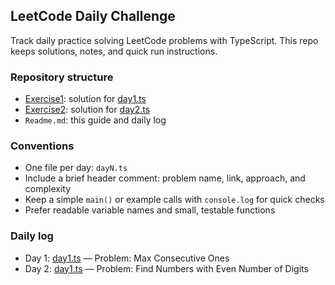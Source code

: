 ## LeetCode Daily Challenge

Track daily practice solving LeetCode problems with TypeScript. This repo keeps solutions, notes, and quick run instructions.

### Repository structure

- [Exercise1](./exercise/day1.html): solution for [day1.ts](./day1.ts)
- [Exercise2](./exercise/day2.html): solution for [day2.ts](./day2.ts)
- `Readme.md`: this guide and daily log

### Conventions

- One file per day: `dayN.ts`
- Include a brief header comment: problem name, link, approach, and complexity
- Keep a simple `main()` or example calls with `console.log` for quick checks
- Prefer readable variable names and small, testable functions

### Daily log

- Day 1: [day1.ts](./day1.ts) — Problem: Max Consecutive Ones
- Day 2: [day1.ts](./day2.ts) — Problem: Find Numbers with Even Number of Digits
